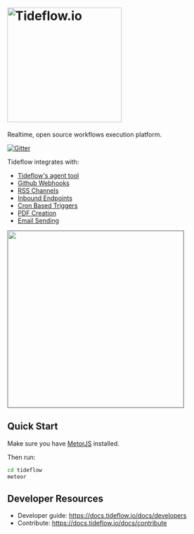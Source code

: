 # <a href='https://tideflow.io'><img src='https://raw.githubusercontent.com/tideflow-io/tideflow/b7d354c8d08d5934dcd2d351951eba29d84ed8dd/readme.jpg' width='260' alt='Tideflow.io'></a>

Realtime, open source workflows execution platform.

[![Gitter](https://badges.gitter.im/join_chat.svg)](https://gitter.im/tideflow-io/community)

Tideflow integrates with:

- [Tideflow's agent tool](https://docs.tideflow.io/docs/services-gh-webhooks)
- [Github Webhooks](https://docs.tideflow.io/docs/services-gh-webhooks)
- [RSS Channels](https://docs.tideflow.io/docs/services-rss)
- [Inbound Endpoints](https://docs.tideflow.io/docs/services-endpoints)
- [Cron Based Triggers](https://docs.tideflow.io/docs/services-cron)
- [PDF Creation](https://docs.tideflow.io/docs/services-pdf)
- [Email Sending](https://docs.tideflow.io/docs/services-email-outgoing)

<img src="https://raw.githubusercontent.com/tideflow-io/tideflow/7e087e6ebd014d8b34f4b7b58449fd44fa90c9fa/home.jpg" height="400" style="border:1px solid gray;">

## Quick Start

Make sure you have [MetorJS](https://www.meteor.com/install) installed.

Then run:

```bash
cd tideflow
meteor
```

## Developer Resources

- Developer guide: https://docs.tideflow.io/docs/developers
- Contribute: https://docs.tideflow.io/docs/contribute
